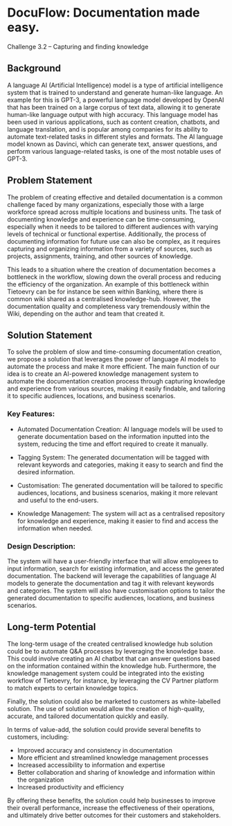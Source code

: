 # DocuFlow: Documentation made easy. 
Challenge 3.2 – Capturing and finding knowledge  

 
## Background 

A language AI (Artificial Intelligence) model is a type of artificial intelligence system that is trained to understand and generate human-like language. An example for this is GPT-3, a powerful language model developed by OpenAI that has been trained on a large corpus of text data, allowing it to generate human-like language output with high accuracy. This language model has been used in various applications, such as content creation, chatbots, and language translation, and is popular among companies for its ability to automate text-related tasks in different styles and formats. The AI language model known as Davinci, which can generate text, answer questions, and perform various language-related tasks, is one of the most notable uses of GPT-3. 

 

## Problem Statement 

The problem of creating effective and detailed documentation is a common challenge faced by many organizations, especially those with a large workforce spread across multiple locations and business units. The task of documenting knowledge and experience can be time-consuming, especially when it needs to be tailored to different audiences with varying levels of technical or functional expertise. Additionally, the process of documenting information for future use can also be complex, as it requires capturing and organizing information from a variety of sources, such as projects, assignments, training, and other sources of knowledge. 

This leads to a situation where the creation of documentation becomes a bottleneck in the workflow, slowing down the overall process and reducing the efficiency of the organization. An example of this bottleneck within Tietoevry can be for instance be seen within Banking, where there is common wiki shared as a centralised knowledge-hub. However, the documentation quality and completeness vary tremendously within the Wiki, depending on the author and team that created it. 

 

## Solution Statement 

To solve the problem of slow and time-consuming documentation creation, we propose a solution that leverages the power of language AI models to automate the process and make it more efficient. The main function of our idea is to create an AI-powered knowledge management system to automate the documentation creation process through capturing knowledge and experience from various sources, making it easily findable, and tailoring it to specific audiences, locations, and business scenarios. 


### Key Features: 

* Automated Documentation Creation: AI language models will be used to generate documentation based on the information inputted into the system, reducing the time and effort required to create it manually. 

* Tagging System: The generated documentation will be tagged with relevant keywords and categories, making it easy to search and find the desired information. 

* Customisation: The generated documentation will be tailored to specific audiences, locations, and business scenarios, making it more relevant and useful to the end-users. 

* Knowledge Management: The system will act as a centralised repository for knowledge and experience, making it easier to find and access the information when needed. 

 
### Design Description:  

The system will have a user-friendly interface that will allow employees to input information, search for existing information, and access the generated documentation. The backend will leverage the capabilities of language AI models to generate the documentation and tag it with relevant keywords and categories. The system will also have customisation options to tailor the generated documentation to specific audiences, locations, and business scenarios. 

 

## Long-term Potential 

The long-term usage of the created centralised knowledge hub solution could be to automate Q&A processes by leveraging the knowledge base. This could involve creating an AI chatbot that can answer questions based on the information contained within the knowledge hub. Furthermore, the knowledge management system could be integrated into the existing workflow of Tietoevry, for instance, by leveraging the CV Partner platform to match experts to certain knowledge topics. 

Finally, the solution could also be marketed to customers as white-labelled solution. The use of solution would allow the creation of high-quality, accurate, and tailored documentation quickly and easily. 

In terms of value-add, the solution could provide several benefits to customers, including: 

* Improved accuracy and consistency in documentation 
* More efficient and streamlined knowledge management processes 
* Increased accessibility to information and expertise 
* Better collaboration and sharing of knowledge and information within the organization 
* Increased productivity and efficiency 

By offering these benefits, the solution could help businesses to improve their overall performance, increase the effectiveness of their operations, and ultimately drive better outcomes for their customers and stakeholders. 